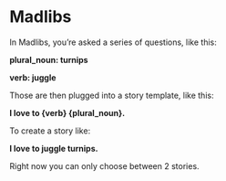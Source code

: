 # Madlibs

In Madlibs, you’re asked a series of questions, like this:

**plural_noun: turnips**

**verb: juggle**

Those are then plugged into a story template, like this:

**I love to {verb} {plural_noun}.**

To create a story like:

**I love to juggle turnips.**

Right now you can only choose between 2 stories.
